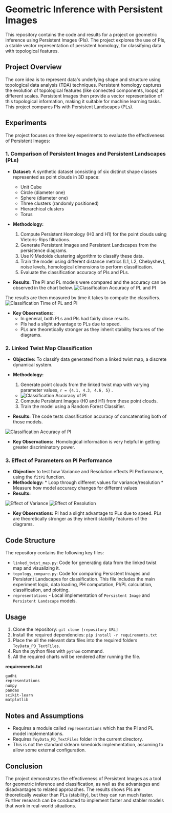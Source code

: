 # Geometric Inference with Persistent Images

This repository contains the code and results for a project on geometric inference using Persistent Images (PIs). The project explores the use of PIs, a stable vector representation of persistent homology, for classifying data with topological features.

## Project Overview

The core idea is to represent data's underlying shape and structure using topological data analysis (TDA) techniques. Persistent homology captures the evolution of topological features (like connected components, loops) at different scales. Persistent Images then provide a vector representation of this topological information, making it suitable for machine learning tasks. This project compares PIs with Persistent Landscapes (PLs).

## Experiments

The project focuses on three key experiments to evaluate the effectiveness of Persistent Images:

### 1. Comparison of Persistent Images and Persistent Landscapes (PLs)

*   **Dataset:** A synthetic dataset consisting of six distinct shape classes represented as point clouds in 3D space:
    *   Unit Cube
    *   Circle (diameter one)
    *   Sphere (diameter one)
    *   Three clusters (randomly positioned)
    *   Hierarchical clusters
    *   Torus

*   **Methodology:**
    1.  Compute Persistent Homology (H0 and H1) for the point clouds using Vietoris-Rips filtrations.
    2.  Generate Persistent Images and Persistent Landscapes from the persistence diagrams.
    3.  Use K-Medoids clustering algorithm to classify these data.
    4.  Train the model using different distance metrics (L1, L2, Chebyshev), noise levels, homological dimensions to perform classification.
    5.  Evaluate the classification accuracy of PIs and PLs.

*   **Results:** The PI and PL models were compared and the accuracy can be observed in the chart below.
![Classification Accuracy of PL and PI](images/pl%20pi%20accuracy.png)

The results are then measured by time it takes to compute the classifiers.
![Classification Time of PL and PI](images/time%20pl%20pi.png)

*   **Key Observations:**:
    *   In general, both PLs and PIs had fairly close results.
    *   PIs had a slight advantage to PLs due to speed.
    *   PLs are theoretically stronger as they inherit stability features of the diagrams.

### 2. Linked Twist Map Classification

*   **Objective:** To classify data generated from a linked twist map, a discrete dynamical system.

*   **Methodology:**
    1.  Generate point clouds from the linked twist map with varying parameter values, `r = {4.1, 4.3, 4.6, 5}` .
    * ![Classification Accuracy of PI](images/linkedtp.png)
    2.  Compute Persistent Images (H0 and H1) from these point clouds.
    3.  Train the model using a Random Forest Classifier.

*   **Results:**
    The code tests classification accuracy of concatenating both of those models.

![Classification Accuracy of PI](images/linkedTwsitMap.png)

*   **Key Observations:**. Homological information is very helpful in getting greater discriminatory power.

### 3. Effect of Parameters on PI Performance

*   **Objective:** to test how Variance and Resolution effects PI Performance, using the `fitPI` function.
*   **Methodology:**
        *   Loop through different values for variance/resolution
        *   Measure how model accuracy changes for different values
*   **Results:**

![Effect of Variance](images/var%20effect.png)
![Effect of Resolution](images/res%20effect.png)

*   **Key Observations:** PI had a slight advantage to PLs due to speed. PLs are theoretically stronger as they inherit stability features of the diagrams.

## Code Structure

The repository contains the following key files:

*   `linked_twist_map.py`: Code for generating data from the linked twist map and visualizing it.
*   `topology_compare.py`: Code for comparing Persistent Images and Persistent Landscapes for classification. This file includes the main experiment logic, data loading, PH computation, PI/PL calculation, classification, and plotting.
*   `representations` - Local implementation of `Persistent Image` and `Persistent Landscape` models.

## Usage

1.  Clone the repository: `git clone [repository URL]`
2.  Install the required dependencies: `pip install -r requirements.txt`
3.  Place the all the relevant data files into the required folders `ToyData_PD_TextFiles`.
4.  Run the python files with `python` command.
5.  All the required charts will be rendered after running the file.

**requirements.txt**

```bash
gudhi
representations
numpy
pandas
scikit-learn
matplotlib
```

## Notes and Assumptions

*   Requires a module called `representations` which has the PI and PL model implementations.
*   Requires `ToyData_PD_TextFiles` folder in the current directory.
*   This is not the standard sklearn kmedoids implementation, assuming to allow some external configuration.

## Conclusion

The project demonstrates the effectiveness of Persistent Images as a tool for geometric inference and classification, as well as the advantages and disadvantages to related approaches. The results shows PIs are theoretically weaker than PLs (stability), but they can run much faster. Further research can be conducted to implement faster and stabler models that work in real-world situations.
